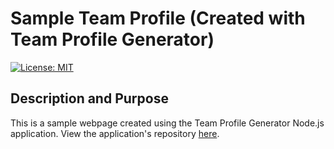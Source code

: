 # Sample Team Profile (Created with Team Profile Generator)
[![License: MIT](https://img.shields.io/badge/License-MIT-yellow.svg)](https://opensource.org/licenses/MIT)

## Description and Purpose
This is a sample webpage created using the Team Profile Generator Node.js application. View the application's repository [here](https://github.com/MikeGShelby/team-generator).